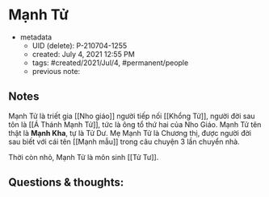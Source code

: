 # Mạnh Tử

- metadata
	- UID (delete): P-210704-1255
	- created: July 4, 2021 12:55 PM
	- tags: #created/2021/Jul/4, #permanent/people 
	- previous note:

## Notes
Mạnh Tử là triết gia [[Nho giáo]] người tiếp nối [[Khổng Tử]], người đời sau tôn là [[Á Thánh Mạnh Tử]], tức là ông tổ thứ hai của Nho Giáo.
Mạnh Tử tên thật là **Mạnh Kha**, tự là Tử Dư.
Mẹ Mạnh Tử là Chương thị, được người đời sau biết với cái tên [[Mạnh mẫu]] trong câu chuyện 3 lần chuyển nhà.

Thời còn nhỏ, Mạnh Tử là môn sinh [[Tử Tư]].

## Questions & thoughts:

